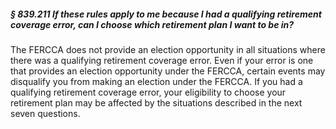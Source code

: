 ##### § 839.211 If these rules apply to me because I had a qualifying retirement coverage error, can I choose which retirement plan I want to be in? #####

The FERCCA does not provide an election opportunity in all situations where there was a qualifying retirement coverage error. Even if your error is one that provides an election opportunity under the FERCCA, certain events may disqualify you from making an election under the FERCCA. If you had a qualifying retirement coverage error, your eligibility to choose your retirement plan may be affected by the situations described in the next seven questions.